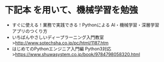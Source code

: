 # 下記本 を用いて、機械学習を勉強
- すぐに使える！業務で実践できる！Pythonによる AI・機械学習・深層学習アプリのつくり方
- いちばんやさしいディープラーニング入門教室 >http://www.sotechsha.co.jp/pc/html/1187.htm
- はじめてのPythonエンジニア入門編 Python3対応 >https://www.shuwasystem.co.jp/book/9784798058320.html
